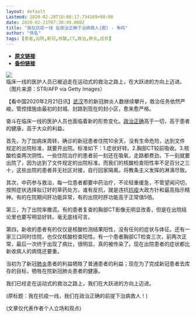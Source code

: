 ```yaml
---
layout: default
Lastmod: 2020-02-28T10:08:17.734169+00:00
date: 2020-02-21T07:30:49.000Z
title: "我在抗疫一线 在政治正确下治病救人(图) - 争鸣"
author: "佚名"
tags: [患者,出院,新冠,核酸,CT,救治,肺炎,症状]
---
```


* [**原文链接**](https://www.secretchina.com/news/gb/2020/02/21/923718.html)
* [**备份链接**](http://archive.is/BQHTi)


![](/images/post/1174efe68dfd5d4070c51807233cde29.jpg)  
临床一线的医护人员已被迫走在运动式的救治之路上，在大跃进的方向上迈进。（图片来源：STR/AFP via Getty Images）

【看中国2020年2月21日讯】[武汉](https://www.secretchina.com/news/gb/tag/武汉)市的新冠肺炎人数继续攀升，救治任务依然严峻。管控措施由最初的封城、封路到现在的封小区，愈来愈严格。

奋斗在临床一线的医护人员也面临着新的形势变化。[政治正确](https://www.secretchina.com/news/gb/tag/政治正确)高于一切，高于患者的健康，高于大众的利益。

首先，为了加病床周转，确诊的新冠患者住院10余天，没有生命危险，达到文件规定的出院标准，就要开出院。标准如下：1.症状好转。2.胸部CT较前吸收。3.核酸检查两次阴性。一些住院治疗的患者前一刻还在吸氧，走路都费劲，下一刻就要出院了，因为达到了文件规定的出院标准。而我们的核酸检查阳性率不足百分之三十，这些出院的患者并无社区对接，自行回家隔离。将教条主义发挥的淋漓尽致。

其次，中药参与救治，每一位患者都要中药治疗，不论轻重缓急，不管望闻问切，按照症状选择拟订好的草药处方。谁有反抗，就是违抗[抗疫](https://www.secretchina.com/news/gb/tag/抗疫)大政方针和最高指示精神。有的在院期间肝功能异常，有的出院时肝功能高于正常值5倍。

第三，为了出院率撒谎。有的患者复查的胸部CT影像无明显改善，但是在出院结论里也要写明显好转。毫无底线可言。

第四，新收的患者有的仅仅是核酸检测结果阳性，没有任何的症状与体征。还有一家三口同时住院，也仅仅核酸检查阳性。有一个患者胸部CT检查三次，前两次正常，最后一次终于出现了病灶，很明显，真的被传染了。现在出院患者的症状都比新收病人的病情还要重。

当初为了新冠[肺炎](https://www.secretchina.com/news/gb/tag/肺炎)患者的利益牺牲了普通患者的利益；现在为了完成新冠患者去库存的目标，牺牲在院新冠肺炎患者的健康。

我们已经走在运动式的救治之路上，我们在大跃进的方向上迈进。

(原标题：我在抗疫一线，我们在政治正确的前提下治病救人！)

(文章仅代表作者个人立场和观点)

